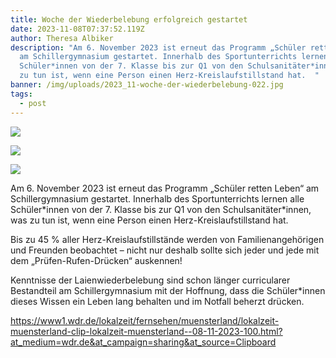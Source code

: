 ```yaml
---
title: Woche der Wiederbelebung erfolgreich gestartet
date: 2023-11-08T07:37:52.119Z
author: Theresa Albiker
description: "Am 6. November 2023 ist erneut das Programm „Schüler retten Leben“
  am Schillergymnasium gestartet. Innerhalb des Sportunterrichts lernen alle
  Schüler*innen von der 7. Klasse bis zur Q1 von den Schulsanitäter*innen,  was
  zu tun ist, wenn eine Person einen Herz-Kreislaufstillstand hat.  "
banner: /img/uploads/2023_11-woche-der-wiederbelebung-022.jpg
tags:
  - post
---
```

![](/img/uploads/2023_11-woche-der-wiederbelebung-001.jpg)

![](/img/uploads/2023_11-woche-der-wiederbelebung-017.jpg)

![](/img/uploads/2023_11-woche-der-wiederbelebung-026.jpg)

Am 6. November 2023 ist erneut das Programm „Schüler retten Leben“ am Schillergymnasium gestartet. Innerhalb des Sportunterrichts lernen alle Schüler\*innen von der 7. Klasse bis zur Q1 von den Schulsanitäter\*innen,  was zu tun ist, wenn eine Person einen Herz-Kreislaufstillstand hat.  

Bis zu 45 % aller Herz-Kreislaufstillstände werden von Familienangehörigen und Freunden beobachtet – nicht nur deshalb sollte sich jeder und jede mit dem „Prüfen-Rufen-Drücken“ auskennen!

Kenntnisse der Laienwiederbelebung sind schon länger curricularer Bestandteil am Schillergymnasium mit der Hoffnung, dass die Schüler*innen dieses Wissen ein Leben lang behalten und im Notfall beherzt drücken.

<https://www1.wdr.de/lokalzeit/fernsehen/muensterland/lokalzeit-muensterland-clip-lokalzeit-muensterland--08-11-2023-100.html?at_medium=wdr.de&at_campaign=sharing&at_source=Clipboard>